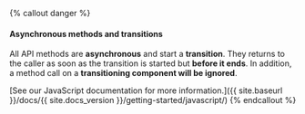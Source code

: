 {% callout danger %}
#### Asynchronous methods and transitions

All API methods are **asynchronous** and start a **transition**. They returns to the caller as soon as the transition is started but **before it ends**. In addition, a method call on a **transitioning component will be ignored**.

[See our JavaScript documentation for more information.]({{ site.baseurl }}/docs/{{ site.docs_version }}/getting-started/javascript/)
{% endcallout %}
